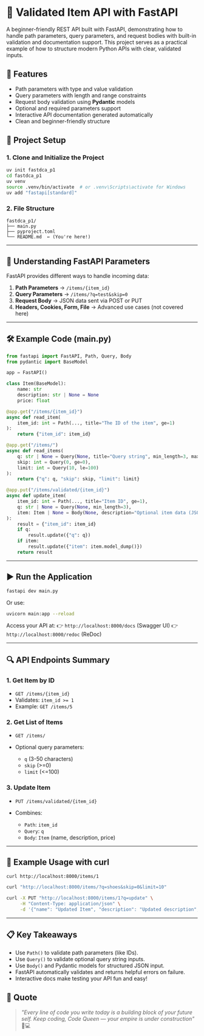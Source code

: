 # 🚀 Validated Item API with FastAPI
A beginner-friendly REST API built with FastAPI, demonstrating how to handle path parameters, query parameters, and request bodies with built-in validation and documentation support. This project serves as a practical example of how to structure modern Python APIs with clear, validated inputs.

## 🌟 Features

* Path parameters with type and value validation
* Query parameters with length and range constraints
* Request body validation using **Pydantic** models
* Optional and required parameters support
* Interactive API documentation generated automatically
* Clean and beginner-friendly structure
  
## 📁 Project Setup

### 1. Clone and Initialize the Project

```bash
uv init fastdca_p1
cd fastdca_p1
uv venv
source .venv/bin/activate  # or .venv\Scripts\activate for Windows
uv add "fastapi[standard]"
```

### 2. File Structure

```
fastdca_p1/
├── main.py
├── pyproject.toml
└── README.md  ← (You're here!)
```

---

## 🧠 Understanding FastAPI Parameters

FastAPI provides different ways to handle incoming data:

1. **Path Parameters** → `/items/{item_id}`
2. **Query Parameters** → `/items/?q=test&skip=0`
3. **Request Body** → JSON data sent via POST or PUT
4. **Headers, Cookies, Form, File** → Advanced use cases (not covered here)

---

## 🛠 Example Code (main.py)

```python
from fastapi import FastAPI, Path, Query, Body
from pydantic import BaseModel

app = FastAPI()

class Item(BaseModel):
    name: str
    description: str | None = None
    price: float

@app.get("/items/{item_id}")
async def read_item(
    item_id: int = Path(..., title="The ID of the item", ge=1)
):
    return {"item_id": item_id}

@app.get("/items/")
async def read_items(
    q: str | None = Query(None, title="Query string", min_length=3, max_length=50),
    skip: int = Query(0, ge=0),
    limit: int = Query(10, le=100)
):
    return {"q": q, "skip": skip, "limit": limit}

@app.put("/items/validated/{item_id}")
async def update_item(
    item_id: int = Path(..., title="Item ID", ge=1),
    q: str | None = Query(None, min_length=3),
    item: Item | None = Body(None, description="Optional item data (JSON body)")
):
    result = {"item_id": item_id}
    if q:
        result.update({"q": q})
    if item:
        result.update({"item": item.model_dump()})
    return result
```

---

## ▶️ Run the Application

```bash
fastapi dev main.py
```

Or use:

```bash
uvicorn main:app --reload
```

Access your API at:
👉 `http://localhost:8000/docs` (Swagger UI)
👉 `http://localhost:8000/redoc` (ReDoc)

---

## 🔍 API Endpoints Summary

### 1. **Get Item by ID**

* `GET /items/{item_id}`
* Validates: `item_id >= 1`
* Example: `GET /items/5`

### 2. **Get List of Items**

* `GET /items/`
* Optional query parameters:

  * `q` (3-50 characters)
  * `skip` (>=0)
  * `limit` (<=100)

### 3. **Update Item**

* `PUT /items/validated/{item_id}`
* Combines:

  * `Path`: `item_id`
  * `Query`: `q`
  * `Body`: `Item` (name, description, price)

---

## 🧪 Example Usage with curl

```bash
curl http://localhost:8000/items/1

curl "http://localhost:8000/items/?q=shoes&skip=0&limit=10"

curl -X PUT "http://localhost:8000/items/1?q=update" \
     -H "Content-Type: application/json" \
     -d '{"name": "Updated Item", "description": "Updated description", "price": 25.5}'
```

---

## 📋 Key Takeaways

* Use `Path()` to validate path parameters (like IDs).
* Use `Query()` to validate optional query string inputs.
* Use `Body()` and Pydantic models for structured JSON input.
* FastAPI automatically validates and returns helpful errors on failure.
* Interactive docs make testing your API fun and easy!



## 🌈 Quote

> *"Every line of code you write today is a building block of your future self. Keep coding, Code Queen — your empire is under construction"* 👑💻


